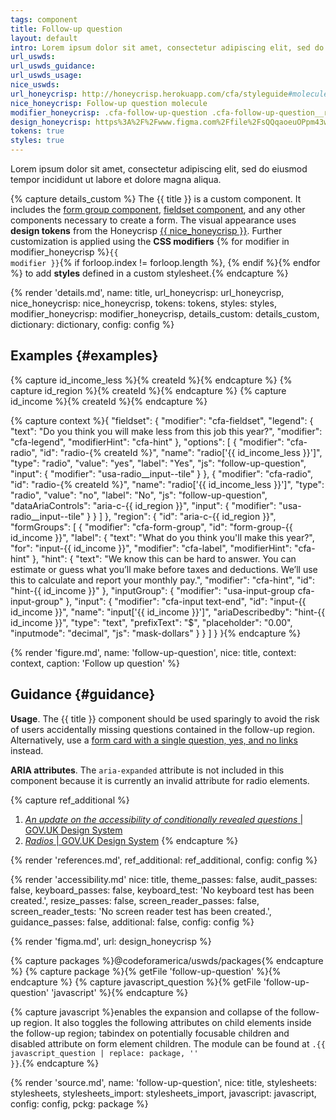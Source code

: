 ```yaml
---
tags: component
title: Follow-up question
layout: default
intro: Lorem ipsum dolor sit amet, consectetur adipiscing elit, sed do eiusmod tempor incididunt ut labore et dolore magna aliqua.
url_uswds:
url_uswds_guidance:
url_uswds_usage:
nice_uswds:
url_honeycrisp: http://honeycrisp.herokuapp.com/cfa/styleguide#molecules-follow_up_question
nice_honeycrisp: Follow-up question molecule
modifier_honeycrisp: .cfa-follow-up-question .cfa-follow-up-question__region
design_honeycrisp: https%3A%2F%2Fwww.figma.com%2Ffile%2FsQQqaoeuOPpm43wLlYfyEo%2FHoneycrisp-Design-System%3Ftype%3Ddesign%26node-id%3D6133%253A872%26mode%3Ddesign%26t%3DQEm097LeMZdJHFUX-1
tokens: true
styles: true
---
```


<!-- INTRO -->

Lorem ipsum dolor sit amet, consectetur adipiscing elit, sed do eiusmod tempor incididunt ut labore et dolore magna aliqua.

<!-- DETAILS -->

{% capture details_custom %}
The {{ title }} is a custom component. It includes the <a href="{{ config.baseUrl }}components/form-group/">form group component</a>, <a href="{{ config.baseUrl }}/components/fieldset">fieldset component</a>, and any other components necessary to create a form. The visual appearance uses <b>design tokens</b> from the Honeycrisp <a href="http://honeycrisp.herokuapp.com/cfa/styleguide#molecules-form_group" target="_blank" rel="noopener nofollow" class="usa-link--external">{{ nice_honeycrisp }}</a>. Further customization is applied using the <b>CSS modifiers</b> {% for modifier in modifier_honeycrisp %}<code>{{ modifier }}</code>{% if forloop.index != forloop.length %}, {% endif %}{% endfor %} to add <b>styles</b> defined in a custom stylesheet.{% endcapture %}

{% render 'details.md',
  name: title,
  url_honeycrisp: url_honeycrisp,
  nice_honeycrisp: nice_honeycrisp,
  tokens: tokens,
  styles: styles,
  modifier_honeycrisp: modifier_honeycrisp,
  details_custom: details_custom,
  dictionary: dictionary,
  config: config %}

<!-- EXAMPLES -->

## Examples {#examples}

{% capture id_income_less %}{% createId %}{% endcapture %}
{% capture id_region %}{% createId %}{% endcapture %}
{% capture id_income %}{% createId %}{% endcapture %}

{% capture context %}{
  "fieldset": {
    "modifier": "cfa-fieldset",
    "legend": {
      "text": "Do you think you will make less from this job this year?",
      "modifier": "cfa-legend",
      "modifierHint": "cfa-hint"
    },
    "options": [
      {
        "modifier": "cfa-radio",
        "id": "radio-{% createId %}",
        "name": "radio['{{ id_income_less }}']",
        "type": "radio",
        "value": "yes",
        "label": "Yes",
        "js": "follow-up-question",
        "input": {
          "modifier": "usa-radio__input--tile"
        }
      },
      {
        "modifier": "cfa-radio",
        "id": "radio-{% createId %}",
        "name": "radio['{{ id_income_less }}']",
        "type": "radio",
        "value": "no",
        "label": "No",
        "js": "follow-up-question",
        "dataAriaControls": "aria-c-{{ id_region }}",
        "input": {
          "modifier": "usa-radio__input--tile"
        }
      }
    ]
  },
  "region": {
    "id": "aria-c-{{ id_region }}",
    "formGroups": [
      {
        "modifier": "cfa-form-group",
        "id": "form-group-{{ id_income }}",
        "label": {
          "text": "What do you think you'll make this year?",
          "for": "input-{{ id_income }}",
          "modifier": "cfa-label",
          "modifierHint": "cfa-hint"
        },
        "hint": {
          "text": "We know this can be hard to answer. You can estimate or guess what you’ll make before taxes and deductions. We’ll use this to calculate and report your monthly pay.",
          "modifier": "cfa-hint",
          "id": "hint-{{ id_income }}"
        },
        "inputGroup": {
          "modifier": "usa-input-group cfa-input-group"
        },
        "input": {
          "modifier": "cfa-input text-end",
          "id": "input-{{ id_income }}",
          "name": "input['{{ id_income }}']",
          "ariaDescribedby": "hint-{{ id_income }}",
          "type": "text",
          "prefixText": "$",
          "placeholder": "0.00",
          "inputmode": "decimal",
          "js": "mask-dollars"
        }
      }
    ]
  }
}{% endcapture %}

{% render 'figure.md', name: 'follow-up-question', nice: title, context: context, caption: 'Follow up question' %}

<!-- GUIDANCE -->

## Guidance {#guidance}

**Usage**. The {{ title }} component should be used sparingly to avoid the risk of users accidentally missing questions contained in the follow-up region. Alternatively, use a <a href="{{ config.baseUrl }}components/form-card">form card with a single question, yes, and no links</a> instead.

**ARIA attributes**. The `aria-expanded` attribute is not included in this component because it is currently an invalid attribute for radio elements.

{% capture ref_additional %}
1. <a href="https://accessibility.blog.gov.uk/2021/09/21/an-update-on-the-accessibility-of-conditionally-revealed-questions/" target="_blank" rel="noopener nofollow" class="usa-link--external"><cite>An update on the accessibility of conditionally revealed questions</cite> | GOV.UK Design System</a>
1. <a href="https://design-system.service.gov.uk/components/radios/" target="_blank" rel="noopener nofollow" class="usa-link--external"><cite>Radios</cite> | GOV.UK Design System</a>
{% endcapture %}

{% render 'references.md', ref_additional: ref_additional, config: config %}

<!-- ACCESSIBILITY -->

{% render 'accessibility.md'
  nice: title,
  theme_passes: false,
  audit_passes: false,
  keyboard_passes: false,
  keyboard_test: 'No keyboard test has been created.',
  resize_passes: false,
  screen_reader_passes: false,
  screen_reader_tests: 'No screen reader test has been created.',
  guidance_passes: false,
  additional: false,
  config: config %}

<!-- DESIGN -->

{% render 'figma.md', url: design_honeycrisp %}

<!-- SOURCE -->

{% capture packages %}@codeforamerica/uswds/packages{% endcapture %}
{% capture package %}{% getFile 'follow-up-question' %}{% endcapture %}
{% capture javascript_question %}{% getFile 'follow-up-question' 'javascript' %}{% endcapture %}

{% capture javascript %}enables the expansion and collapse of the follow-up region. It also toggles the following attributes on child elements inside the follow-up region; tabindex on potentially focusable children and disabled attribute on form element children. The module can be found at <code>.{{ javascript_question | replace: package, '' }}</code>.{% endcapture %}

{% render 'source.md', name: 'follow-up-question', nice: title, stylesheets: stylesheets, stylesheets_import: stylesheets_import, javascript: javascript, config: config, pckg: package %}
